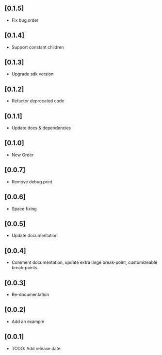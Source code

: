 ## [0.1.5]

- Fix bug order

## [0.1.4]

- Support constant children

## [0.1.3]

- Upgrade sdk version

## [0.1.2]

- Refactor deprecated code

## [0.1.1]

- Update docs & dependencies

## [0.1.0]

- New Order

## [0.0.7]

- Remove debug print

## [0.0.6]

- Space fixing

## [0.0.5]

- Update documentation

## [0.0.4]

- Comment documentation, update extra large break-point, customizeable break-points

## [0.0.3]

- Re-documentation

## [0.0.2]

- Add an example

## [0.0.1]

- TODO: Add release date.
